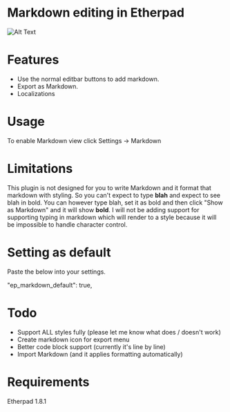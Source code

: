 Markdown editing in Etherpad
============================

![Alt Text](http://i.imgur.com/bGZHFqH.gif "ep_markdown in action")

Features
========

* Use the normal editbar buttons to add markdown.
* Export as Markdown.
* Localizations

Usage
=====

To enable Markdown view click Settings -> Markdown

Limitations
===========
This plugin is not designed for you to write Markdown and it format that markdown with styling.  So you can't expect to type **blah** and expect to see blah in bold.  You can however type blah, set it as bold and then click "Show as Markdown" and it will show **bold**.  I will not be adding support for supporting typing in markdown which will render to a style because it will be impossible to handle character control.

Setting as default
==================

Paste the below into your settings.

"ep_markdown_default": true,

Todo
====
* Support ALL styles fully (please let me know what does / doesn't work)
* Create markdown icon for export menu
* Better code block support (currently it's line by line)
* Import Markdown (and it applies formatting automatically)

Requirements
============

Etherpad 1.8.1
